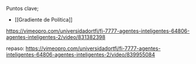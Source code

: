 Puntos clave;
- [[Gradiente de Política]]

https://vimeopro.com/universidadortfi/fi-7777-agentes-inteligentes-64806-agentes-inteligentes-2/video/831382398 

repaso:
https://vimeopro.com/universidadortfi/fi-7777-agentes-inteligentes-64806-agentes-inteligentes-2/video/839955084    

